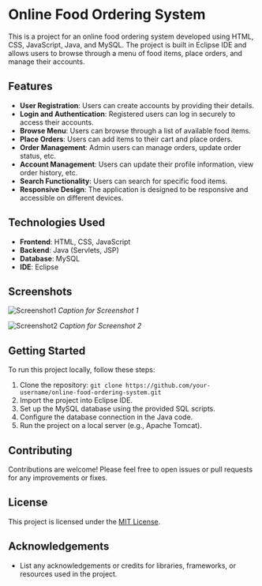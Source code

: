 # Online Food Ordering System

This is a project for an online food ordering system developed using HTML, CSS, JavaScript, Java, and MySQL. The project is built in Eclipse IDE and allows users to browse through a menu of food items, place orders, and manage their accounts.

## Features

- **User Registration**: Users can create accounts by providing their details.
- **Login and Authentication**: Registered users can log in securely to access their accounts.
- **Browse Menu**: Users can browse through a list of available food items.
- **Place Orders**: Users can add items to their cart and place orders.
- **Order Management**: Admin users can manage orders, update order status, etc.
- **Account Management**: Users can update their profile information, view order history, etc.
- **Search Functionality**: Users can search for specific food items.
- **Responsive Design**: The application is designed to be responsive and accessible on different devices.

## Technologies Used

- **Frontend**: HTML, CSS, JavaScript
- **Backend**: Java (Servlets, JSP)
- **Database**: MySQL
- **IDE**: Eclipse

## Screenshots

![Screenshot1](/images/screenshot1.png)
*Caption for Screenshot 1*

![Screenshot2](/images/screenshot2.png)
*Caption for Screenshot 2*

## Getting Started

To run this project locally, follow these steps:

1. Clone the repository: `git clone https://github.com/your-username/online-food-ordering-system.git`
2. Import the project into Eclipse IDE.
3. Set up the MySQL database using the provided SQL scripts.
4. Configure the database connection in the Java code.
5. Run the project on a local server (e.g., Apache Tomcat).

## Contributing

Contributions are welcome! Please feel free to open issues or pull requests for any improvements or fixes.

## License

This project is licensed under the [MIT License](LICENSE).

## Acknowledgements

- List any acknowledgements or credits for libraries, frameworks, or resources used in the project.
